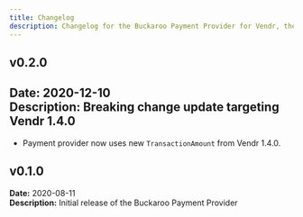 ```yaml
---
title: Changelog
description: Changelog for the Buckaroo Payment Provider for Vendr, the eCommerce solution for Umbraco v8+
---
```


## v0.2.0   
**Date:** 2020-12-10    
**Description:** Breaking change update targeting Vendr 1.4.0 
---  

<changelog>
<changelog-group category="Breaking">  

    
* Payment provider now uses new `TransactionAmount` from Vendr 1.4.0.


</changelog-group>
</changelog>

## v0.1.0
**Date:** 2020-08-11  
**Description:** Initial release of the Buckaroo Payment Provider 